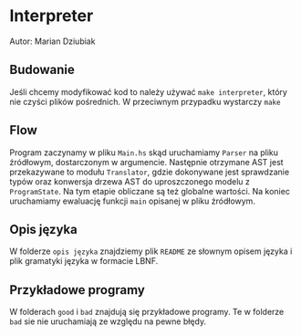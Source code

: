# Interpreter
Autor: Marian Dziubiak

## Budowanie
Jeśli chcemy modyfikować kod to należy używać `make interpreter`, który nie czyści plików pośrednich.
W przeciwnym przypadku wystarczy `make`

## Flow
Program zaczynamy w pliku `Main.hs` skąd uruchamiamy `Parser` na pliku źródłowym, dostarczonym w argumencie. Następnie otrzymane AST jest przekazywane to modułu `Translator`, gdzie dokonywane jest sprawdzanie typów oraz konwersja drzewa AST do uproszczonego modelu z `ProgramState`. Na tym etapie obliczane są też globalne wartości. Na koniec uruchamiamy ewaluację funkcji `main` opisanej w pliku źródłowym.

## Opis języka
W folderze `opis języka` znajdziemy plik `README` ze słownym opisem języka i plik gramatyki języka w formacie LBNF.

## Przykładowe programy
W folderach `good` i `bad` znajdują się przykładowe programy. Te w folderze `bad` sie nie uruchamiają ze względu na pewne błędy.